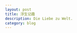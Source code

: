 ```yaml
---
layout: post
title: 浮生记趣
description: Die Liebe zu Welt.
category: blog
---
```






[Mukosame]:    http://mukosame.github.io  "Mukosame"
